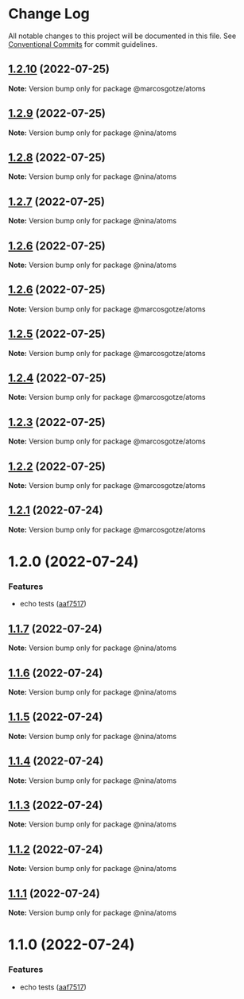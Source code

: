 # Change Log

All notable changes to this project will be documented in this file.
See [Conventional Commits](https://conventionalcommits.org) for commit guidelines.

## [1.2.10](https://github.com/marcosgotze/nina/compare/@marcosgotze/atoms@1.2.6...@marcosgotze/atoms@1.2.10) (2022-07-25)

**Note:** Version bump only for package @marcosgotze/atoms





## [1.2.9](https://github.com/marcosgotze/nina/compare/@nina/atoms@1.2.8...@nina/atoms@1.2.9) (2022-07-25)

**Note:** Version bump only for package @nina/atoms





## [1.2.8](https://github.com/marcosgotze/nina/compare/@nina/atoms@1.2.7...@nina/atoms@1.2.8) (2022-07-25)

**Note:** Version bump only for package @nina/atoms





## [1.2.7](https://github.com/marcosgotze/nina/compare/@nina/atoms@1.1.7...@nina/atoms@1.2.7) (2022-07-25)

**Note:** Version bump only for package @nina/atoms





## [1.2.6](https://github.com/marcosgotze/nina/compare/@nina/atoms@1.1.7...@nina/atoms@1.2.6) (2022-07-25)

**Note:** Version bump only for package @nina/atoms





## [1.2.6](https://github.com/marcosgotze/nina/compare/@marcosgotze/atoms@1.2.5...@marcosgotze/atoms@1.2.6) (2022-07-25)

**Note:** Version bump only for package @marcosgotze/atoms





## [1.2.5](https://github.com/marcosgotze/nina/compare/@marcosgotze/atoms@1.2.4...@marcosgotze/atoms@1.2.5) (2022-07-25)

**Note:** Version bump only for package @marcosgotze/atoms





## [1.2.4](https://github.com/marcosgotze/nina/compare/@marcosgotze/atoms@1.2.2...@marcosgotze/atoms@1.2.4) (2022-07-25)

**Note:** Version bump only for package @marcosgotze/atoms





## [1.2.3](https://github.com/marcosgotze/nina/compare/@marcosgotze/atoms@1.2.2...@marcosgotze/atoms@1.2.3) (2022-07-25)

**Note:** Version bump only for package @marcosgotze/atoms





## [1.2.2](https://github.com/marcosgotze/nina/compare/@marcosgotze/atoms@1.1.8...@marcosgotze/atoms@1.2.2) (2022-07-25)

**Note:** Version bump only for package @marcosgotze/atoms





## [1.2.1](https://github.com/marcosgotze/nina/compare/@marcosgotze/atoms@1.2.0...@marcosgotze/atoms@1.2.1) (2022-07-24)

**Note:** Version bump only for package @marcosgotze/atoms





# 1.2.0 (2022-07-24)


### Features

* echo tests ([aaf7517](https://github.com/marcosgotze/nina/commit/aaf75177243ec3325d701b5a1d07e73dd6b81c3a))





## [1.1.7](https://github.com/marcosgotze/nina/compare/@nina/atoms@1.1.6...@nina/atoms@1.1.7) (2022-07-24)

**Note:** Version bump only for package @nina/atoms





## [1.1.6](https://github.com/marcosgotze/nina/compare/@nina/atoms@1.1.5...@nina/atoms@1.1.6) (2022-07-24)

**Note:** Version bump only for package @nina/atoms





## [1.1.5](https://github.com/marcosgotze/nina/compare/@nina/atoms@1.1.4...@nina/atoms@1.1.5) (2022-07-24)

**Note:** Version bump only for package @nina/atoms





## [1.1.4](https://github.com/marcosgotze/nina/compare/@nina/atoms@1.1.3...@nina/atoms@1.1.4) (2022-07-24)

**Note:** Version bump only for package @nina/atoms





## [1.1.3](https://github.com/marcosgotze/nina/compare/@nina/atoms@1.1.2...@nina/atoms@1.1.3) (2022-07-24)

**Note:** Version bump only for package @nina/atoms





## [1.1.2](https://github.com/marcosgotze/nina/compare/@nina/atoms@1.1.1...@nina/atoms@1.1.2) (2022-07-24)

**Note:** Version bump only for package @nina/atoms





## [1.1.1](https://github.com/marcosgotze/nina/compare/@nina/atoms@1.1.0...@nina/atoms@1.1.1) (2022-07-24)

**Note:** Version bump only for package @nina/atoms





# 1.1.0 (2022-07-24)


### Features

* echo tests ([aaf7517](https://github.com/marcosgotze/nina/commit/aaf75177243ec3325d701b5a1d07e73dd6b81c3a))
